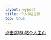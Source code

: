 ```yaml
---
layout: mypost
title: 个人B站主页
top: true
---
```


[点击跳转b站个人主页](https://space.bilibili.com/317051035?spm_id_from=333.1007.0.0)
